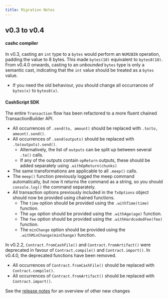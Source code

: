```yaml
---
title: Migration Notes
---
```


## v0.3 to v0.4
#### cashc compiler
In v0.3, casting an `int` type to a `bytes` would perform an `NUM2BIN` operation, padding the value to 8 bytes. This made `bytes(10)` equivalent to `bytes8(10)`. From v0.4.0 onwards, casting to an *unbounded* `bytes` type is only a semantic cast, indicating that the `int` value should be treated as a `bytes` value.

* If you need the old behaviour, you should change all occurrances of `bytes(x)` to `bytes8(x)`.

#### CashScript SDK
The entire `Transaction` flow has been refactored to a more fluent chained TransactionBuilder API.

* All occurrences of `.send(to, amount)` should be replaced with `.to(to, amount).send()`.
* All occurrences of `.send(outputs)` should be replaced with `.to(outputs).send()`.
  * Alternatively, the list of `outputs` can be split up between several `.to()` calls.
  * If any of the outputs contain `opReturn` outputs, these should be added separately using `.withOpReturn(chunks)`
* The same transformations are applicable to all `.meep()` calls.
* The `meep()` function previously logged the meep command automatically, but now it returns the command as a string, so you should `console.log()` the command separately.
* All transaction options previously included in the `TxOptions` object should now be provided using chained functions.
  * The `time` option should be provided using the `.withTime(time)` function.
  * The `age` option should be provided using the `.withAge(age)` function.
  * The `fee` option should be provided using the `.withHardcodedFee(fee)` function.
  * The `minChange` option should be provided using the `.withMinChange(minChange)` function.

In v0.2.2, `Contract.fromCashFile()` and `Contract.fromArtifact()` were deprecated in favour of `Contract.compile()` and `Contract.import()`. In v0.4.0, the deprecated functions have been removed.

* All occurrences of `Contract.fromCashFile()` should be replaced with `Contract.compile()`.
* All occurrences of `Contract.fromArtifact()` should be replaced with `Contract.import()`.

See the [release notes](/docs/releases/release-notes#v040) for an overview of other new changes

